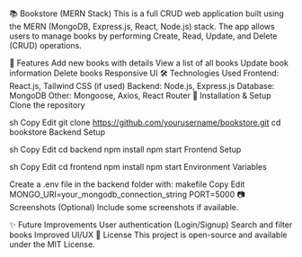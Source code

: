 📚 Bookstore (MERN Stack)
This is a full CRUD web application built using the MERN (MongoDB, Express.js, React, Node.js) stack. The app allows users to manage books by performing Create, Read, Update, and Delete (CRUD) operations.

🚀 Features
Add new books with details
View a list of all books
Update book information
Delete books
Responsive UI
🛠️ Technologies Used
Frontend: React.js, Tailwind CSS (if used)
Backend: Node.js, Express.js
Database: MongoDB
Other: Mongoose, Axios, React Router
🔧 Installation & Setup
Clone the repository

sh
Copy
Edit
git clone https://github.com/yourusername/bookstore.git
cd bookstore
Backend Setup

sh
Copy
Edit
cd backend
npm install
npm start
Frontend Setup

sh
Copy
Edit
cd frontend
npm install
npm start
Environment Variables

Create a .env file in the backend folder with:
makefile
Copy
Edit
MONGO_URI=your_mongodb_connection_string
PORT=5000
📷 Screenshots (Optional)
Include some screenshots if available.

✨ Future Improvements
User authentication (Login/Signup)
Search and filter books
Improved UI/UX
📜 License
This project is open-source and available under the MIT License.
